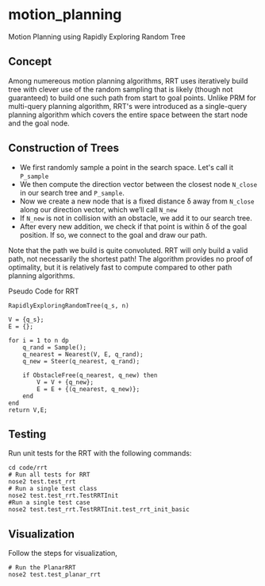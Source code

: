 # motion_planning
Motion Planning using Rapidly Exploring Random Tree 

## Concept 

Among numereous motion planning algorithms, RRT uses iteratively build tree with clever use of the random sampling that is likely (though not guaranteed) to build one such path from start to goal points. Unlike PRM for multi-query planning algorithm, RRT's were introduced as a single-query planning algorithm which covers the entire space between the start node and the goal node. 

## Construction of Trees

- We first randomly sample a point in the search space. Let's call it `P_sample`
- We then compute the direction vector between the closest node `N_close` in our search tree and `P_sample`. 
- Now we create a new node that is a fixed distance δ away from `N_close` along our direction vector, which we’ll call `N_new`
- If `N_new` is not in collision with an obstacle, we add it to our search tree.
- After every new addition, we check if that point is within δ of the goal position. If so, we connect to the goal and draw our path.

Note that the path we build is quite convoluted. RRT will only build a valid path, not necessarily the shortest path! The algorithm provides no proof of optimality, but it is relatively fast to compute compared to other path planning algorithms.

Pseudo Code for RRT 
```
RapidlyExploringRandomTree(q_s, n)

V = {q_s};
E = {};

for i = 1 to n dp
    q_rand = Sample();
    q_nearest = Nearest(V, E, q_rand);
    q_new = Steer(q_nearest, q_rand);
    
    if ObstacleFree(q_nearest, q_new) then
        V = V + {q_new};
        E = E + {(q_nearest, q_new)};
    end
end
return V,E;

```
## Testing 

Run unit tests for the RRT with the following commands: 

```
cd code/rrt 
# Run all tests for RRT 
nose2 test.test_rrt
# Run a single test class 
nose2 test.test_rrt.TestRRTInit
#Run a single test case 
nose2 test.test_rrt.TestRRTInit.test_rrt_init_basic
```

## Visualization 

Follow the steps for visualization, 
```
# Run the PlanarRRT 
nose2 test.test_planar_rrt
```

